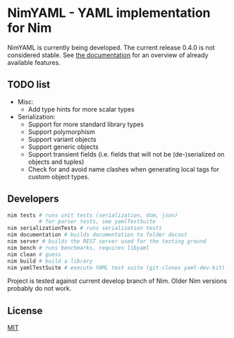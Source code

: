 # NimYAML - YAML implementation for Nim

NimYAML is currently being developed. The current release 0.4.0 is not
considered stable. See [the documentation](http://flyx.github.io/NimYAML/) for
an overview of already available features.

## TODO list

 * Misc:
   - Add type hints for more scalar types
 * Serialization:
   - Support for more standard library types
   - Support polymorphism
   - Support variant objects
   - Support generic objects
   - Support transient fields (i.e. fields that will not be (de-)serialized on
     objects and tuples)
   - Check for and avoid name clashes when generating local tags for custom
     object types.

## Developers

```bash
nim tests # runs unit tests (serialization, dom, json)
          # for parser tests, see yamlTestSuite
nim serializationTests # runs serialization tests
nim documentation # builds documentation to folder docout
nim server # builds the REST server used for the testing ground
nim bench # runs benchmarks, requires libyaml
nim clean # guess
nim build # build a library
nim yamlTestSuite # execute YAML test suite (git-clones yaml-dev-kit)
```

Project is tested against current develop branch of Nim. Older Nim versions
probably do not work.

## License

[MIT](copying.txt)
